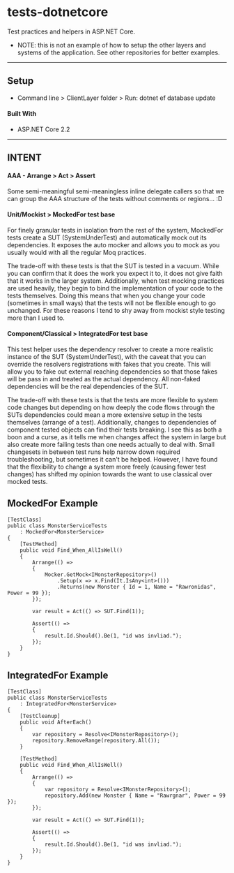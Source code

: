 # tests-dotnetcore

Test practices and helpers in ASP.NET Core.

* NOTE: this is not an example of how to setup the other layers and systems of the application. See other repositories for better examples.

---

## Setup

- Command line > ClientLayer folder > Run: dotnet ef database update

#### Built With

- ASP.NET Core 2.2

---

## INTENT

#### AAA - Arrange > Act > Assert

Some semi-meaningful semi-meaningless inline delegate callers so that we can group the AAA structure of the tests without comments or regions... :D

#### Unit/Mockist > MockedFor<T> test base

For finely granular tests in isolation from the rest of the system, MockedFor<T> tests create a SUT (SystemUnderTest) and automatically mock out its dependencies. It exposes the auto mocker and allows you to mock as you usually would with all the regular Moq practices.
  
The trade-off with these tests is that the SUT is tested in a vacuum. While you can confirm that it does the work you expect it to, it does not give faith that it works in the larger system. Additionally, when test mocking practices are used heavily, they begin to bind the implementation of your code to the tests themselves. Doing this means that when you change your code (sometimes in small ways) that the tests will not be flexible enough to go unchanged. For these reasons I tend to shy away from mockist style testing more than I used to.

#### Component/Classical > IntegratedFor<T> test base
  
This test helper uses the dependency resolver to create a more realistic instance of the SUT (SystemUnderTest), with the caveat that you can override the resolvers registrations with fakes that you create. This will allow you to fake out external reaching dependencies so that those fakes will be pass in and treated as the actual dependency. All non-faked dependencies will be the real dependencies of the SUT.

The trade-off with these tests is that the tests are more flexible to system code changes but depending on how deeply the code flows through the SUTs dependencies could mean a more extensive setup in the tests themselves (arrange of a test). Additionally, changes to dependencies of component tested objects can find their tests breaking. I see this as both a boon and a curse, as it tells me when changes affect the system in large but also create more failing tests than one needs actually to deal with. Small changesets in between test runs help narrow down required troubleshooting, but sometimes it can't be helped. However, I have found that the flexibility to change a system more freely (causing fewer test changes) has shifted my opinion towards the want to use classical over mocked tests.

## MockedFor<T> Example

```
[TestClass]
public class MonsterServiceTests
    : MockedFor<MonsterService>
{
    [TestMethod]
    public void Find_When_AllIsWell()
    {
        Arrange(() =>
        {
            Mocker.GetMock<IMonsterRepository>()
                .Setup(x => x.Find(It.IsAny<int>()))
                .Returns(new Monster { Id = 1, Name = "Rawronidas", Power = 99 });
        });

        var result = Act(() => SUT.Find(1));

        Assert(() => 
        {
            result.Id.Should().Be(1, "id was invliad.");
        });
    }
}
```

## IntegratedFor<T> Example
```
[TestClass]
public class MonsterServiceTests
    : IntegratedFor<MonsterService>
{
    [TestCleanup]
    public void AfterEach()
    {
        var repository = Resolve<IMonsterRepository>();
        repository.RemoveRange(repository.All());
    }

    [TestMethod]
    public void Find_When_AllIsWell()
    {
        Arrange(() =>
        {
            var repository = Resolve<IMonsterRepository>();
            repository.Add(new Monster { Name = "Rawrgnar", Power = 99 });
        });

        var result = Act(() => SUT.Find(1));

        Assert(() => 
        {
            result.Id.Should().Be(1, "id was invliad.");
        });
    }
}
```

